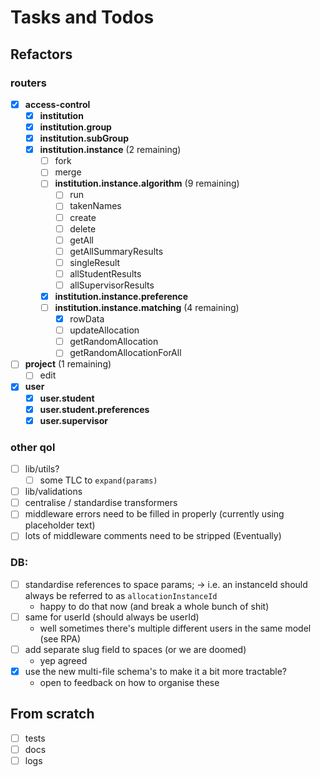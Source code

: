 # Tasks and Todos

## Refactors

### routers

- [x] **access-control** <!-- ok -->
  - [x] **institution** <!-- ok -->
  - [x] **institution.group** <!-- ok -->
  - [x] **institution.subGroup** <!-- ok -->
  - [x] **institution.instance** (2 remaining)
    - [ ] fork <!-- pin -->
    - [ ] merge <!-- pin -->
    - [ ] **institution.instance.algorithm** (9 remaining)
      - [ ] run
      - [ ] takenNames
      - [ ] create
      - [ ] delete
      - [ ] getAll
      - [ ] getAllSummaryResults
      - [ ] singleResult
      - [ ] allStudentResults
      - [ ] allSupervisorResults
    - [x] **institution.instance.preference** <!-- ok -->
    - [ ] **institution.instance.matching** (4 remaining)
      - [x] rowData <!-- move -->
      - [ ] updateAllocation <!-- todo -->
      - [ ] getRandomAllocation <!-- pin -->
      - [ ] getRandomAllocationForAll <!-- pin -->
- [ ] **project** (1 remaining)
  - [ ] edit
- [x] **user** <!-- ok -->
  - [x] **user.student** <!-- ok -->
  - [x] **user.student.preferences** <!-- ok -->
  - [x] **user.supervisor** <!-- ok -->

### other qol

- [ ] lib/utils?
  - [ ] some TLC to `expand(params)`
- [ ] lib/validations
- [ ] centralise / standardise transformers
- [ ] middleware errors need to be filled in properly (currently using placeholder text)
- [ ] lots of middleware comments need to be stripped (Eventually)

### DB:

- [ ] standardise references to space params;
      -> i.e. an instanceId should always be referred to as `allocationInstanceId`
  - happy to do that now (and break a whole bunch of shit)
- [ ] same for userId (should always be userId)
  - well sometimes there's multiple different users in the same model (see RPA)
- [ ] add separate slug field to spaces (or we are doomed)
  - yep agreed
- [x] use the new multi-file schema's to make it a bit more tractable?
  - open to feedback on how to organise these

## From scratch

<!-- important but not urgent -->

- [ ] tests
- [ ] docs
- [ ] logs
